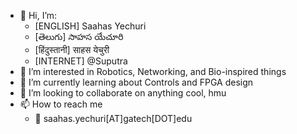 - 👋 Hi, I’m:
  - [ENGLISH] Saahas Yechuri
  - [తెలుగు] సాహస యేచూరి
  - [हिंदुस्तानी] साहस येचुरी
  - [INTERNET] @Suputra
- 👀 I’m interested in Robotics, Networking, and Bio-inspired things
- 🌱 I’m currently learning about Controls and FPGA design
- 💞️ I’m looking to collaborate on anything cool, hmu
- 📫 How to reach me 
  - 📧 saahas.yechuri[AT]gatech[DOT]edu

<!---
Suputra/Suputra is a ✨ special ✨ repository because its `README.md` (this file) appears on your GitHub profile.
You can click the Preview link to take a look at your changes.
--->
